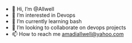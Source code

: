 - 👋 Hi, I’m @Allwell
- 👀 I’m interested in Devops
- 🌱 I’m currently learning bash
- 💞️ I’m looking to collaborate on devops projects
- 📫 How to reach me amadiallwell@yahoo.com

<!---
allwell/allwellfab is a ✨ special ✨ repository because its `README.md` (this file) appears on your GitHub profile.
You can click the Preview link to take a look at your changes.
--->
